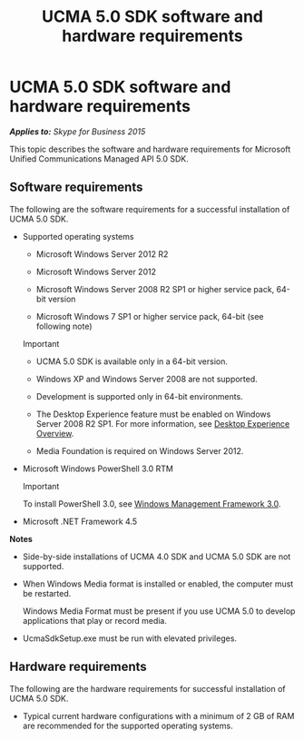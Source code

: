 ﻿---
title: UCMA 5.0 SDK software and hardware requirements
TOCTitle: Software and hardware requirements
ms:assetid: 521f7820-f6ed-4706-905d-9802674ab029
ms:mtpsurl: https://msdn.microsoft.com/en-us/library/Dn465960(v=office.16)
ms:contentKeyID: 65239773
ms.date: 07/27/2015
mtps_version: v=office.16
---

# UCMA 5.0 SDK software and hardware requirements


_**Applies to:** Skype for Business 2015_

This topic describes the software and hardware requirements for Microsoft Unified Communications Managed API 5.0 SDK.

## Software requirements

The following are the software requirements for a successful installation of UCMA 5.0 SDK.

  - Supported operating systems
    
      - Microsoft Windows Server 2012 R2
    
      - Microsoft Windows Server 2012
    
      - Microsoft Windows Server 2008 R2 SP1 or higher service pack, 64-bit version
    
      - Microsoft Windows 7 SP1 or higher service pack, 64-bit (see following note)
    

    > [!IMPORTANT]
    > <UL>
    > <LI>
    > <P>UCMA 5.0 SDK is available only in a 64-bit version.</P>
    > <LI>
    > <P>Windows XP and Windows Server 2008 are not supported.</P>
    > <LI>
    > <P>Development is supported only in 64-bit environments.</P>
    > <LI>
    > <P>The Desktop Experience feature must be enabled on Windows Server 2008 R2 SP1. For more information, see <A href="http://technet.microsoft.com/en-us/library/cc772567.aspx">Desktop Experience Overview</A>.</P>
    > <LI>
    > <P>Media Foundation is required on Windows Server 2012.</P></LI></UL>



  - Microsoft Windows PowerShell 3.0 RTM
    

    > [!IMPORTANT]
    > <P>To install PowerShell 3.0, see <A href="http://www.microsoft.com/en-us/download/details.aspx?id=34595">Windows Management Framework 3.0</A>.</P>



  - Microsoft .NET Framework 4.5

**Notes**

  - Side-by-side installations of UCMA 4.0 SDK and UCMA 5.0 SDK are not supported.

  - When Windows Media format is installed or enabled, the computer must be restarted.
    
    Windows Media Format must be present if you use UCMA 5.0 to develop applications that play or record media.

  - UcmaSdkSetup.exe must be run with elevated privileges.

## Hardware requirements

The following are the hardware requirements for successful installation of UCMA 5.0 SDK.

  - Typical current hardware configurations with a minimum of 2 GB of RAM are recommended for the supported operating systems.

